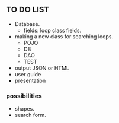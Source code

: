 ## TO DO LIST

-  Database.
    - fields: loop class fields.
- making a new class for searching loops.
    - POJO
    - DB
    - DAO
    - TEST
- output JSON or HTML
- user guide 
- presentation

### possibilities 

- shapes.
- search form.
